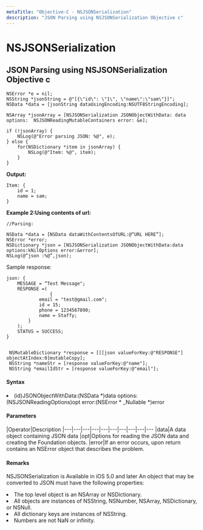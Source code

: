 ```yaml
---
metaTitle: "Objective-C - NSJSONSerialization"
description: "JSON Parsing using NSJSONSerialization Objective c"
---
```


# NSJSONSerialization



## JSON Parsing using NSJSONSerialization Objective c


```objc
NSError *e = nil;
NSString *jsonString = @"[{\"id\": \"1\", \"name\":\"sam\"}]";
NSData *data = [jsonString dataUsingEncoding:NSUTF8StringEncoding];

NSArray *jsonArray = [NSJSONSerialization JSONObjectWithData: data options:  NSJSONReadingMutableContainers error: &e];

if (!jsonArray) {
    NSLog(@"Error parsing JSON: %@", e);
} else {
    for(NSDictionary *item in jsonArray) {
        NSLog(@"Item: %@", item);
    }
}

```

**Output:**

```objc
Item: {
    id = 1;
    name = sam;
}

```

**Example 2:Using contents of url:**

```objc
//Parsing:

NSData *data = [NSData dataWithContentsOfURL:@“URL HERE”];
NSError *error;
NSDictionary *json = [NSJSONSerialization JSONObjectWithData:data options:kNilOptions error:&error];
NSLog(@“json :%@”,json);

```

Sample response:

```objc
json: {
    MESSAGE = “Test Message";
    RESPONSE =(
                {
            email = "test@gmail.com";
            id = 15;
            phone = 1234567890;
            name = Staffy;
        }
    );
    STATUS = SUCCESS;
}


 NSMutableDictionary *response = [[[json valueForKey:@"RESPONSE"] objectAtIndex:0]mutableCopy];
 NSString *nameStr = [response valueForKey:@"name"];
 NSString *emailIdStr = [response valueForKey:@"email"];

```



#### Syntax


<li>(id)JSONObjectWithData:(NSData *)data
options:(NSJSONReadingOptions)opt
error:(NSError * _Nullable *)error</li>



#### Parameters


|Operator|Description
|---|---|---|---|---|---|---|---|---|---
|data|A data object containing JSON data
|opt|Options for reading the JSON data and creating the Foundation objects.
|error|If an error occurs, upon return contains an NSError object that describes the problem.



#### Remarks


NSJSONSerialization is Available in iOS 5.0 and later An object that may be converted to JSON must have the following properties:

<li>
The top level object is an NSArray or NSDictionary.
</li>
<li>
All objects are instances of NSString, NSNumber, NSArray, NSDictionary, or NSNull.
</li>
<li>
All dictionary keys are instances of NSString.
</li>
<li>
Numbers are not NaN or infinity.
</li>

